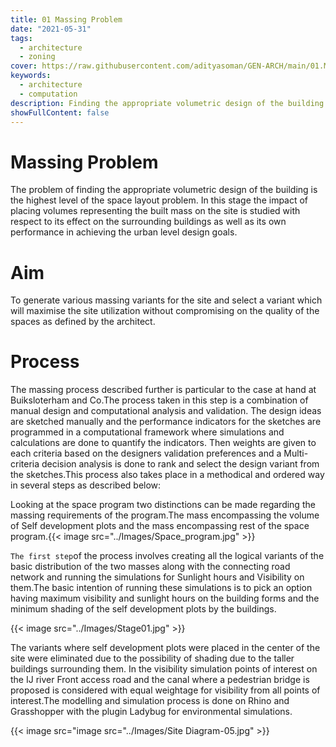 ```yaml
---
title: 01 Massing Problem
date: "2021-05-31"
tags:
  - architecture
  - zoning
cover: https://raw.githubusercontent.com/adityasoman/GEN-ARCH/main/01.Massing_problem/Massing_Problem_key_Image.jpg
keywords:
  - architecture
  - computation
description: Finding the appropriate volumetric design of the building
showFullContent: false
---
```

# Massing Problem

The problem of finding the appropriate volumetric design of the building is the highest level of the space layout problem. In this stage the impact of placing volumes representing the built mass on the site is studied with respect to its effect on the surrounding buildings as well as its own performance in achieving the urban level design goals.

# Aim

To generate various massing variants for the site and select a variant which will maximise the site utilization without compromising on the quality of the spaces as defined by the architect.

# Process

The massing process described further is particular to the case at hand at Buiksloterham and Co.The process taken in this step is a combination of manual design and  computational analysis and validation. The design ideas are sketched manually and the performance indicators for the sketches are programmed in a computational framework where simulations and calculations are done to quantify the indicators. Then weights are given to each criteria based on the designers validation preferences and a Multi-criteria decision analysis is done to rank and select the design variant from the sketches.This process also takes place in a methodical and ordered way in several steps as described below:

Looking at the space program two distinctions can be made regarding the massing requirements of the program.The mass encompassing the volume of Self development plots and the mass encompassing rest of the space program.{{< image src="../Images/Space_program.jpg" >}}

`The first step`of the process involves creating all the logical variants of the basic distribution of the two masses along with the connecting road network and running the simulations for Sunlight hours and Visibility on them.The basic intention of running these simulations is to pick an option having maximum visibility and sunlight hours on the building forms and the minimum shading of the self development plots by the buildings.

{{< image src="../Images/Stage01.jpg" >}}

The variants where self development plots were placed in the center of the site were eliminated due to the possibility of shading due to the taller buildings surrounding them. In the visibility simulation points of interest on the IJ river Front access road and the canal where a pedestrian bridge is proposed is considered with equal weightage for visibility from all points of interest.The modelling and simulation process is done on Rhino and Grasshopper with the plugin Ladybug for environmental simulations.

{{< image src="image src="../Images/Site Diagram-05.jpg" >}}
